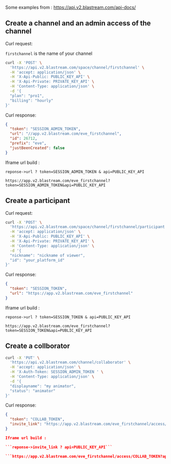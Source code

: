 Some examples from : https://api.v2.blastream.com/api-docs/

## Create a channel and an admin access of the channel

Curl request:

```firstchannel``` is the name of your channel

```sh
curl -X 'POST' \
  'https://api.v2.blastream.com/space/channel/firstchannel' \
  -H 'accept: application/json' \
  -H 'X-Api-Public: PUBLIC_KEY_API' \
  -H 'X-Api-Private: PRIVATE_KEY_API' \
  -H 'Content-Type: application/json' \
  -d '{
  "plan": "pro1",
  "billing": "hourly"
}'
```

Curl response:

```json
{
  "token": "SESSION_ADMIN_TOKEN",
  "url": "//app.v2.blastream.com/eve_firstchannel",
  "id": 26712,
  "prefix": "eve",
  "justBeenCreated": false
}
```

Iframe url build :

```reponse->url ? token=SESSION_ADMIN_TOKEN & api=PUBLIC_KEY_API```

```https://app.v2.blastream.com/eve_firstchannel?token=SESSION_ADMIN_TOKEN&api=PUBLIC_KEY_API```

## Create a participant

Curl request:

```sh
curl -X 'POST' \
  'https://api.v2.blastream.com/space/channel/firstchannel/participant' \
  -H 'accept: application/json' \
  -H 'X-Api-Public: PUBLIC_KEY_API' \
  -H 'X-Api-Private: PRIVATE_KEY_API' \
  -H 'Content-Type: application/json' \
  -d '{
  "nickname": "nickname of viewer",
  "id": "your_platform_id"
}'
```

Curl response:

```json
{
  "token": "SESSION_TOKEN",
  "url": "https://app.v2.blastream.com/eve_firstchannel"
}
```

Iframe url build :

```reponse->url ? token=SESSION_TOKEN & api=PUBLIC_KEY_API```

```https://app.v2.blastream.com/eve_firstchannel?token=SESSION_TOKEN&api=PUBLIC_KEY_API```

## Create a collborator

```sh
curl -X 'PUT' \
  'https://api.v2.blastream.com/channel/collaborator' \
  -H 'accept: application/json' \
  -H 'X-Auth-Token: SESSION_ADMIN_TOKEN ' \
  -H 'Content-Type: application/json' \
  -d '{
  "displayname": "my animator",
  "status": "animator"
}'
```

Curl response:

```json
{
  "token": "COLLAB_TOKEN",
  "invite_link": "https://app.v2.blastream.com/eve_firstchannel/access/COLLAB_TOKEN"
}

Iframe url build :

```reponse->invite_link ? api=PUBLIC_KEY_API```

```https://app.v2.blastream.com/eve_firstchannel/access/COLLAB_TOKEN?api=PUBLIC_KEY_API```
